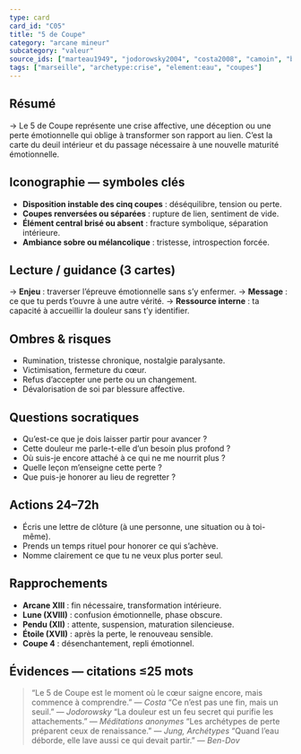 ```yaml
---
type: card
card_id: "C05"
title: "5 de Coupe"
category: "arcane mineur"
subcategory: "valeur"
source_ids: ["marteau1949", "jodorowsky2004", "costa2008", "camoin", "bendov2011", "delcamp", "nadolny2018", "jung", "meditations_anonymes", "nichols"]
tags: ["marseille", "archetype:crise", "element:eau", "coupes"]
---
```


## Résumé
→ Le 5 de Coupe représente une crise affective, une déception ou une perte émotionnelle qui oblige à transformer son rapport au lien. C’est la carte du deuil intérieur et du passage nécessaire à une nouvelle maturité émotionnelle.

## Iconographie — symboles clés
- **Disposition instable des cinq coupes** : déséquilibre, tension ou perte.
- **Coupes renversées ou séparées** : rupture de lien, sentiment de vide.
- **Élément central brisé ou absent** : fracture symbolique, séparation intérieure.
- **Ambiance sobre ou mélancolique** : tristesse, introspection forcée.

## Lecture / guidance (3 cartes)
→ **Enjeu** : traverser l’épreuve émotionnelle sans s’y enfermer.
→ **Message** : ce que tu perds t’ouvre à une autre vérité.
→ **Ressource interne** : ta capacité à accueillir la douleur sans t’y identifier.

## Ombres & risques
- Rumination, tristesse chronique, nostalgie paralysante.
- Victimisation, fermeture du cœur.
- Refus d’accepter une perte ou un changement.
- Dévalorisation de soi par blessure affective.

## Questions socratiques
- Qu’est-ce que je dois laisser partir pour avancer ?
- Cette douleur me parle-t-elle d’un besoin plus profond ?
- Où suis-je encore attaché à ce qui ne me nourrit plus ?
- Quelle leçon m’enseigne cette perte ?
- Que puis-je honorer au lieu de regretter ?

## Actions 24–72h
- Écris une lettre de clôture (à une personne, une situation ou à toi-même).
- Prends un temps rituel pour honorer ce qui s’achève.
- Nomme clairement ce que tu ne veux plus porter seul.

## Rapprochements
- **Arcane XIII** : fin nécessaire, transformation intérieure.
- **Lune (XVIII)** : confusion émotionnelle, phase obscure.
- **Pendu (XII)** : attente, suspension, maturation silencieuse.
- **Étoile (XVII)** : après la perte, le renouveau sensible.
- **Coupe 4** : désenchantement, repli émotionnel.

## Évidences — citations ≤25 mots
> “Le 5 de Coupe est le moment où le cœur saigne encore, mais commence à comprendre.” — *Costa*
> “Ce n’est pas une fin, mais un seuil.” — *Jodorowsky*
> “La douleur est un feu secret qui purifie les attachements.” — *Méditations anonymes*
> “Les archétypes de perte préparent ceux de renaissance.” — *Jung, Archétypes*
> “Quand l’eau déborde, elle lave aussi ce qui devait partir.” — *Ben-Dov*

